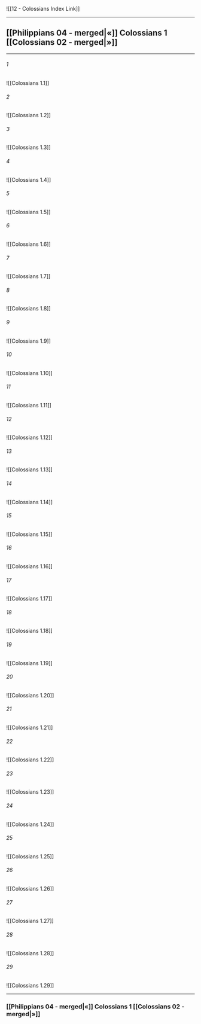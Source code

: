 ![[12 - Colossians Index Link]]

---
##  [[Philippians 04 - merged|«]] Colossians 1 [[Colossians 02 - merged|»]]

---

###### 1
![[Colossians 1.1]] 

###### 2
![[Colossians 1.2]] 

###### 3
![[Colossians 1.3]] 

###### 4
![[Colossians 1.4]]

###### 5 
![[Colossians 1.5]] 

###### 6
![[Colossians 1.6]] 

###### 7
![[Colossians 1.7]] 

###### 8
![[Colossians 1.8]] 

###### 9
![[Colossians 1.9]] 

###### 10
![[Colossians 1.10]] 

###### 11
![[Colossians 1.11]] 

###### 12
![[Colossians 1.12]]

###### 13
![[Colossians 1.13]] 

###### 14
![[Colossians 1.14]] 

###### 15
![[Colossians 1.15]]

###### 16
![[Colossians 1.16]] 

###### 17
![[Colossians 1.17]]

###### 18
![[Colossians 1.18]] 

###### 19
![[Colossians 1.19]] 

###### 20
![[Colossians 1.20]]

###### 21
![[Colossians 1.21]] 

###### 22
![[Colossians 1.22]] 

###### 23
![[Colossians 1.23]]

###### 24
![[Colossians 1.24]] 

###### 25
![[Colossians 1.25]]

###### 26
![[Colossians 1.26]] 

###### 27
![[Colossians 1.27]] 

###### 28
![[Colossians 1.28]]

###### 29
![[Colossians 1.29]] 


---
###  [[Philippians 04 - merged|«]] Colossians 1 [[Colossians 02 - merged|»]]
